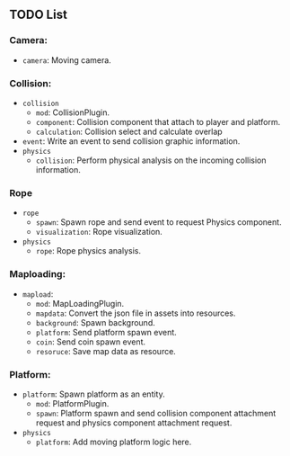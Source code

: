 ## TODO List

### **Camera**:
- `camera`: Moving camera.

### **Collision**:

- `collision`
  - `mod`: CollisionPlugin.
  - `component`: Collision component that attach to player and platform.
  - `calculation`: Collision select and calculate overlap
- `event`: Write an event to send collision graphic information.
- `physics`
  - `collision`: Perform physical analysis on the incoming collision information.

### **Rope**

- `rope`
  - `spawn`: Spawn rope and send event to request Physics component.
  - `visualization`: Rope visualization.
- `physics`
  - `rope`: Rope physics analysis.

### **Maploading**:

- `mapload`:
  - `mod`: MapLoadingPlugin.
  - `mapdata`: Convert the json file in assets into resources.
  - `background`: Spawn background.
  - `platform`: Send platform spawn event.
  - `coin`: Send coin spawn event.
  - `resoruce`: Save map data as resource.

### **Platform**:

- `platform`: Spawn platform as an entity.
  - `mod`: PlatformPlugin.
  - `spawn`: Platform spawn and send collision component attachment request and physics component attachment request.
- `physics`
  - `platform`: Add moving platform logic here.